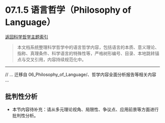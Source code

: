 # 07.1.5 语言哲学（Philosophy of Language）

[返回科学哲学主题索引](README.md)

> 本文档系统整理科学哲学中的语言哲学内容，包括语言的本质、意义理论、指称、真理条件、科学语言的特殊性等，严格树形编号、目录、本地跳转锚点与交叉引用，内容持续规范化中。

---

// ... 迁移自 06_Philosophy_of_Language/、哲学内容全面分析报告等相关内容 ...

## 批判性分析

- 本节内容待补充：请从多元理论视角、局限性、争议点、应用前景等方面进行批判性分析。
